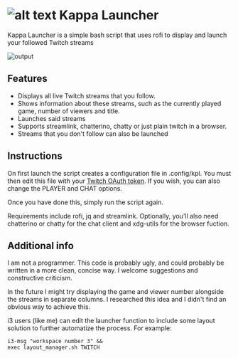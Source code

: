 ![alt text](https://cdn.discordapp.com/attachments/534004815160934410/674660498754764847/kappa64.png)
Kappa Launcher
============

Kappa Launcher is a simple bash script that uses rofi to display and launch your followed Twitch streams

![output](https://cdn.discordapp.com/attachments/534004815160934410/674739062338355227/klm-optimized.gif)

## Features

* Displays all live Twitch streams that you follow.
* Shows information about these streams, such as the currently played game, number of viewers and title.
* Launches said streams
* Supports streamlink, chatterino, chatty or just plain twitch in a browser.
* Streams that you don't follow can also be launched

## Instructions

On first launch the script creates a configuration file in .config/kpl. You must then edit this file with your [Twitch OAuth token](https://twitchapps.com/tmi/). If you wish, you can also change the PLAYER and CHAT options.

Once you have done this, simply run the script again.

Requirements include rofi, jq and streamlink. Optionally, you'll also need chatterino or chatty for the chat client and xdg-utils for the browser fuction.

## Additional info

I am not a programmer. This code is probably ugly, and could probably be written in a more clean, concise way. I welcome suggestions and constructive criticism.

In the future I might try displaying the game and viewer number alongside the streams in separate columns. I researched this idea and I didn't find an obvious way to achieve this.

i3 users (like me) can edit the launcher function to include some layout solution to further automatize the process. For example:
```
i3-msg "workspace number 3" &&
exec layout_manager.sh TWITCH
```
